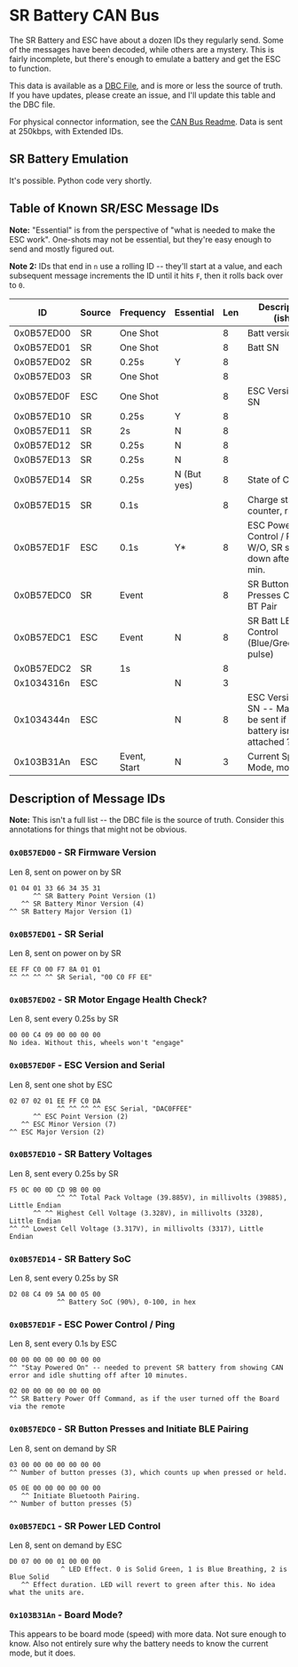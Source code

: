 # SR Battery CAN Bus

The SR Battery and ESC have about a dozen IDs they regularly send. Some of the messages have been decoded, while others are a mystery. This is fairly incomplete, but there's enough to emulate a battery and get the ESC to function.

This data is available as a [DBC File](SR_Battery.dbc), and is more or less the source of truth. If you have updates, please create an issue, and I'll update this table and the DBC file.

For physical connector information, see the [CAN Bus Readme](Readme.md). Data is sent at 250kbps, with Extended IDs.

## SR Battery Emulation
It's possible. Python code very shortly.

## Table of Known SR/ESC Message IDs
**Note:** "Essential" is from the perspective of "what is needed to make the ESC work". One-shots may not be essential, but they're easy enough to send and mostly figured out.

**Note 2:** IDs that end in `n` use a rolling ID -- they'll start at a value, and each subsequent message increments the ID until it hits `F`, then it rolls back over to `0`.


| ID         | Source | Frequency     | Essential   | Len | Description (ish)                                          |
| ---------- | ------ | ------------ | ----------- | --- | --------------------------------------------------------- |
| 0x0B57ED00 | SR     | One Shot     |             | 8   | Batt version                                         |
| 0x0B57ED01 | SR     | One Shot     |             | 8   | Batt SN                                                          |
| 0x0B57ED02 | SR     | 0.25s        | Y           | 8   |                                                           |
| 0x0B57ED03 | SR     | One Shot     |             | 8   |                                                           |
| 0x0B57ED0F | ESC    | One Shot     |             | 8   | ESC Version + SN                                          |
| 0x0B57ED10 | SR     | 0.25s        | Y           | 8   |                                                           |
| 0x0B57ED11 | SR     | 2s           | N           | 8   |                                                           |
| 0x0B57ED12 | SR     | 0.25s        | N           | 8   |                                                           |
| 0x0B57ED13 | SR     | 0.25s        | N           | 8   |                                                           |
| 0x0B57ED14 | SR     | 0.25s        | N (But yes) | 8   | State of Charge                                           |
| 0x0B57ED15 | SR     | 0.1s         |             | 8   | Charge status, counter, rnd?                              |
| 0x0B57ED1F | ESC    | 0.1s         | Y*          | 8   | ESC Power Control / Ping. W/O, SR shuts down after 10 min.
| 0x0B57EDC0 | SR     | Event        |             | 8   | SR Button Presses Counter, BT Pair                                 |
| 0x0B57EDC1 | ESC    | Event        | N           | 8   | SR Batt LED Control (Blue/Green/Blue pulse)               |
| 0x0B57EDC2 | SR     | 1s           |             | 8   |                                                           |
| 0x1034316n | ESC    |              | N           | 3   |                                                           |
| 0x1034344n | ESC    |              | N           | 8   | ESC Version + SN -- May only be sent if a SR battery isn't attached ? |
| 0x103B31An | ESC    | Event, Start | N           | 3   | Current Speed Mode, more?                                 |

## Description of Message IDs
**Note:** This isn't a full list -- the DBC file is the source of truth. Consider this annotations for things that might not be obvious.

### `0x0B57ED00` - SR Firmware Version
 Len 8, sent on power on by SR
 
```
01 04 01 33 66 34 35 31
      ^^ SR Battery Point Version (1)
   ^^ SR Battery Minor Version (4)
^^ SR Battery Major Version (1)
```

### `0x0B57ED01` - SR Serial
 Len 8, sent on power on by SR
 
```
EE FF C0 00 F7 8A 01 01
^^ ^^ ^^ ^^ SR Serial, "00 C0 FF EE"
```

### `0x0B57ED02` - SR Motor Engage Health Check?
 Len 8, sent every 0.25s by SR
 
```
00 00 C4 09 00 00 00 00
No idea. Without this, wheels won't "engage"
```

### `0x0B57ED0F` - ESC Version and Serial
 Len 8, sent one shot by ESC
 
```
02 07 02 01 EE FF C0 DA
            ^^ ^^ ^^ ^^ ESC Serial, "DAC0FFEE"
      ^^ ESC Point Version (2)
   ^^ ESC Minor Version (7)
^^ ESC Major Version (2)
```

### `0x0B57ED10` - SR Battery Voltages
 Len 8, sent every 0.25s by SR
 
```
F5 0C 00 0D CD 9B 00 00
            ^^ ^^ Total Pack Voltage (39.885V), in millivolts (39885), Little Endian
      ^^ ^^ Highest Cell Voltage (3.328V), in millivolts (3328), Little Endian
^^ ^^ Lowest Cell Voltage (3.317V), in millivolts (3317), Little Endian
```

### `0x0B57ED14` - SR Battery SoC
 Len 8, sent every 0.25s by SR
 
```
D2 08 C4 09 5A 00 05 00
            ^^ Battery SoC (90%), 0-100, in hex
```


### `0x0B57ED1F` - ESC Power Control / Ping
Len 8, sent every 0.1s by ESC

```
00 00 00 00 00 00 00 00
^^ "Stay Powered On" -- needed to prevent SR battery from showing CAN error and idle shutting off after 10 minutes.

02 00 00 00 00 00 00 00
^^ SR Battery Power Off Command, as if the user turned off the Board via the remote

```

### `0x0B57EDC0` - SR Button Presses and Initiate BLE Pairing
 Len 8, sent on demand by SR
 
```
03 00 00 00 00 00 00 00
^^ Number of button presses (3), which counts up when pressed or held.

05 0E 00 00 00 00 00 00
   ^^ Initiate Bluetooth Pairing.
^^ Number of button presses (5)   
```

### `0x0B57EDC1` - SR Power LED Control
 Len 8, sent on demand by ESC
  
```
D0 07 00 00 01 00 00 00
             ^ LED Effect. 0 is Solid Green, 1 is Blue Breathing, 2 is Blue Solid
   ^^ Effect duration. LED will revert to green after this. No idea what the units are.  
```


### `0x103B31An` - Board Mode?
This appears to be board mode (speed) with more data. Not sure enough to know. Also not entirely sure why the battery needs to know the current mode, but it does.
